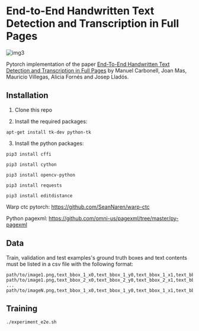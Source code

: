 # End-to-End Handwritten Text Detection and Transcription in Full Pages

![img3](http://www.cvc.uab.es/people/mcarbonell/images/page.jpg)

Pytorch  implementation of the paper [End-To-End Handwritten Text Detection and Transcription in Full Pages](http://www.cvc.uab.es/people/mcarbonell/papers/wml.pdf) by Manuel Carbonell, Joan Mas, Mauricio Villegas, Alicia Fornés and Josep Lladós.


## Installation

1) Clone this repo

2) Install the required packages:

```
apt-get install tk-dev python-tk
```

3) Install the python packages:
    
```
pip3 install cffi

pip3 install cython

pip3 install opencv-python

pip3 install requests

pip3 install editdistance
```
Warp ctc pytorch: https://github.com/SeanNaren/warp-ctc

Python pagexml: https://github.com/omni-us/pagexml/tree/master/py-pagexml

## Data
Train, validation and test examples's ground truth boxes and text contents must be listed in a csv file with the following format:
```
path/to/image1.png,text_bbox_1_x0,text_bbox_1_y0,text_bbox_1_x1,text_bbox_1_y1,'text',text_bbox_1_content
path/to/image1.png,text_bbox_2_x0,text_bbox_2_y0,text_bbox_2_x1,text_bbox_2_y1,'text',text_bbox_2_content
...
path/to/imageN.png,text_bbox_1_x0,text_bbox_1_y0,text_bbox_1_x1,text_bbox_1_y1,'text',text_bbox_1_content

```

## Training


```
./experiment_e2e.sh
```

